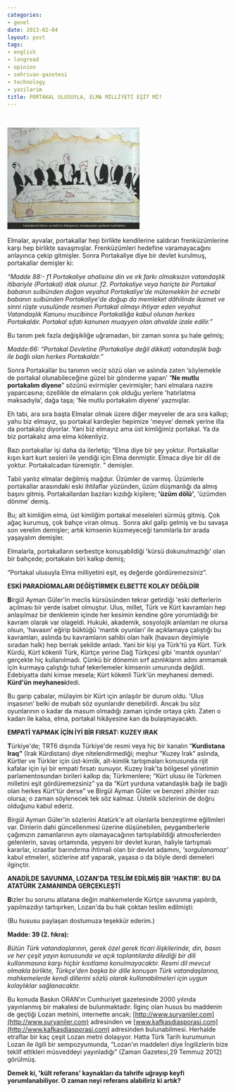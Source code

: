 ```yaml
---
categories:
- genel
date: 2013-02-04
layout: post
tags:
- english
- longread
- opinion
- sehrivan-gazetesi
- technology
- yazilarim
title: PORTAKAL ULUSUYLA, ELMA MİLLİYETİ EŞİT Mİ?
---
```


 

[![](/images/ab1d7-dersokelinvs9.jpg)](https://suatatan.wordpress.com/wp-content/uploads/2013/02/ab1d7-dersokelinvs9.jpg)

Elmalar, ayvalar, portakallar hep birlikte kendilerine saldıran frenküzümlerine karşı hep birlikte savaşmışlar. Frenküzümleri hedefine varamayacağını anlayınca çekip gitmişler. Sonra Portakaliye diye bir devlet kurulmuş, portakallar demişler ki:

_“Madde 88:- f1 Portakaliye ahalisine din ve ırk farkı olmaksızın vatandaşlık itibariyle (Portakal) ıtlak olunur. f2. Portakaliye veya hariçte bir Portakal babanın sulbünden doğan veyahut Portakaliye'de mütemekkin bir ecnebi babanın sulbünden Portakaliye'de doğup da memleket dâhilinde ikamet ve sinni rüşte vusulünde resmen Portakal olmayı ihtiyar eden veyahut Vatandaşlık Kanunu mucibince Portakallığa kabul olunan herkes Portakaldır. Portakal sıfatı kanunen muayyen olan ahvalde izale edilir.”_

Bu tanım pek fazla değişikliğe uğramadan, bir zaman sonra şu hale gelmiş; 

_Madde:66: “Portakal Devletine (Portakaliye değil dikkat) vatandaşlık bağı ile bağlı olan herkes Portakaldır.”_

Sonra Portakallar bu tanımın veciz sözü olan ve aslında zaten ‘söylemekle de portakal olunabileceğine güzel bir gönderme yapan’ “**Ne mutlu portakalım diyene**” sözünü evirmişler çevirmişler; hani elmalara nazire yaparcasına; özellikle de elmaların çok olduğu yerlere 'hatırlatma maksadıyla’, dağa taşa; 'Ne mutlu portakalım diyene’ yazmışlar. 

Eh tabi, ara sıra başta Elmalar olmak üzere diğer meyveler de ara sıra kalkıp; yahu biz elmayız, şu portakal kardeşler hepimize 'meyve’ demek yerine illa da portakalız diyorlar. Yani biz elmayız ama üst kimliğimiz portakal. Ya da biz portakalız ama elma kökenliyiz.

Bazı portakallar işi daha da ilerletip; “Elma diye bir şey yoktur. Portakallar kışın kart kurt sesleri ile yendiği için Elma denmiştir. Elmaca diye bir dil de yoktur. Portakalcadan türemiştir. ” demişler. 

Tabii yanlız elmalar değilmiş mağdur. Üzümler de varmış. Üzümlerle portakallar arasındaki eski ihtilaflar yüzünden, üzüm düşmanlığı da almış başını gitmiş. Portakallardan bazıları kızdığı kişilere; **'üzüm dölü’**, 'üzümden dönme’ demiş.

Bu; alt kimliğim elma, üst kimliğim portakal meseleleri sürmüş gitmiş. Çok ağaç kurumuş, çok bahçe viran olmuş.  Sonra akıl galip gelmiş ve bu savaşa son verelim demişler; artık kimsenin küsmeyeceği tanımlarla bir arada yaşayalım demişler. 

Elmalarla, portakalların serbestçe konuşabildiği 'kürsü dokunulmazlığı’ olan bir bahçede; portakalın biri kalkıp demiş;

“Portakal ulusuyla Elma milliyetini eşit, eş değerde gördüremezsiniz”. 

**ESKİ PARADİGMALARI DEĞİŞTİRMEK ELBETTE KOLAY DEĞİLDİR**

**B**irgül Ayman Güler'in meclis kürsüsünden tekrar getirdiği 'eski defterlerin  açılması bir yerde isabet olmuştur. Ulus, millet, Türk ve Kürt kavramları hep anlaşılmaz bir denklemin içinde her kesimin kendine göre yorumladığı bir kavram olarak var olageldi. Hukuki, akademik, sosyolojik anlamları ne olursa olsun, 'havasın’ eğirip büktüğü 'mantık oyunları’ ile açıklamaya çalıştığı bu kavramları, aslında bu kavramların sahibi olan halk (havasın deyimiyle sıradan halk) hep berrak şekilde anladı. Yani bir kişi ya Türk'tü ya Kürt. Türk Kürdü, Kürt kökenli Türk, Kürtçe yerine Dağ Türkçesi gibi 'mantık oyunları’ gerçekte hiç kullanılmadı. Çünkü bir dönemin sırf azınlıkların adını anmamak için kurmaya çalıştığı tuhaf tekerlemeler kimsenin umurunda değildi. Edebiyatta dahi kimse mesela; Kürt kökenli Türk'ün meyhanesi demedi. **Kürd'ün meyhanesi**dedi. 

Bu garip çabalar, mülayim bir Kürt için anlaşılır bir durum oldu. 'Ulus inşasının’ belki de mubah söz oyunlarıdır denebilirdi. Ancak bu söz oyunlarının o kadar da masum olmadığı zaman içinde ortaya çıktı. Zaten o kadarı ile kalsa, elma, portakal hikâyesine kan da bulaşmayacaktı.

****EMPATİ YAPMAK İÇİN İYİ BİR FIRSAT: KUZEY IRAK**** 

**T**ürkiye'de; TRT6 dışında Türkiye'de resmi veya hiç bir kanalın “**Kurdistana Iraq”** (Irak Kürdistanı) diye nitelendirmediği; meşhur “Kuzey Irak” aslında, Kürtler ve Türkler için üst-kimlik, alt-kimlik tartışmaları konusunda rijit kafalar için iyi bir empati fırsatı sunuyor. Kuzey Irak'ta bölgesel yönetimin parlamentosundan birileri kalkıp da; Türkmenlere; “Kürt ulusu ile Türkmen milletini eşit gördüremezsiniz” ya da “Kürt yurduna vatandaşlık bağı ile bağlı olan herkes Kürt’tür derse” ve Birgül Ayman Güler ve benzeri zihinler razı olursa; o zaman söylenecek tek söz kalmaz. Üstelik sözlerinin de doğru olduğunu kabul ederiz.

Birgül Ayman Güler'in sözlerini Atatürk'e ait olanlarla benzeştirme eğilimleri var. Dinlerin dahi güncellenmesi üzerine düşünebilen, peygamberlerle çağımızın zamanlarının aynı olamayacağının tartışılabildiği atmosferlerden gelenlerin, savaş ortamında, yepyeni bir devlet kuran, haliyle tartışmalı kararlar, icraatlar barındırma ihtimali olan bir devlet adamını, _'sorgulanamaz’_ kabul etmeleri, sözlerine atıf yaparak, yaşasa o da böyle derdi demeleri ilginçtir. 

**ANADİLDE SAVUNMA, LOZAN'DA TESLİM EDİLMİŞ BİR 'HAKTIR’. BU DA ATATÜRK ZAMANINDA GERÇEKLEŞTİ**

**B**izler bu sorunu atlatana değin mahkemelerde Kürtçe savunma yapılırdı, yapılmazdıyı tartışırken, Lozan'da bu hak çoktan teslim edilmişti: 

(Bu hususu paylaşan dostumuza teşekkür ederim.)

__Madde: 39 (2. fıkra):__ 

_Bütün Türk vatandaşlarının, gerek özel gerek ticari ilişkilerinde, din, basın ve her çeşit yayın konusunda ve açık toplantılarda dilediği bir dili kullanmasına karşı hiçbir kısıtlama konulmayacaktır. Resmi dil mevcut olmakla birlikte, Türkçe'den başka bir dille konuşan Türk vatandaşlarına, mahkemelerde kendi dillerini sözlü olarak kullanabilmeleri için uygun kolaylıklar sağlanacaktır._

Bu konuda Baskın ORAN'ın Cumhuriyet gazetesinde 2000 yılında yayınlanmış bir makalesi de bulunmaktadır. İlginç olan husus bu maddenin de geçtiği Lozan metnini, internette ancak; [http://www.suryaniler.com](http://www.suryaniler.com) adresinden ve [www.kafkasdiasporasi.com](http://www.kafkasdiasporasi.com) adresinden bulunabilmesi. Herhalde etraflar bir kaç çeşit Lozan metni dolaşıyor. Hatta Türk Tarih kurumunun Lozan ile ilgili bir sempozyumunda, “Lozan'ın maddeleri diye İngilizlerin bize teklif ettikleri müsveddeyi yayınladığı” (Zaman Gazetesi,29 Temmuz 2012) görülmüş. 

**Demek ki, 'kült referans’ kaynakları da tahrife uğrayıp keyfi yorumlanabiliyor. O zaman neyi referans alabiliriz ki artık?**
